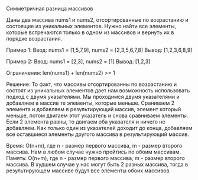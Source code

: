 Симметричная разница массивов

Даны два массива nums1 и nums2, отсортированные по возрастанию и состоящие из уникальных элементов. Нужно найти все элементы, которые встречаются только в одном из массивов и вернуть их в порядке возрастания.

Пример 1:
Ввод: nums1 = [1,5,7,9], nums2 = [2,3,5,6,7,8]
Вывод: [1,2,3,6,8,9]

Пример 2:
Ввод: nums1 = [2,3], nums2 = [1]
Вывод: [1,2,3]

Ограничения:
len(nums1) + len(nums2) >= 1

Решение:
То факт, что массивы отсортированны по возрастанию и состоят из уникальных элементов дает нам возможность использовать подход с двумя указателями.
Мы проходимся двумя указателями и добавляем в массив те элементы, которые меньше.
Сраниваем 2 элемента и добавляем в результирующий массив, элемент который меньше, потом двигаем этот указатель и снова сравниваем элементы. Если 2 элемента равны, то двигаем оба указателя и ничего не добавляем. Как только один из указателей доходит до конца, добавляем все оставшиеся элементы другого массива в результирующий массив.

Время: O(n+m), где n - размер первого массива, m - размер второго массива. Нам в любом случае нужно пройтись по обоим массивам.
Память: O(n+m), где n - размер первого массива, m - размер второго массива. В худшем случае у нас могут быть 2 разных массива, тогда в результирующем массиве будут все элементы обоих массивов.
